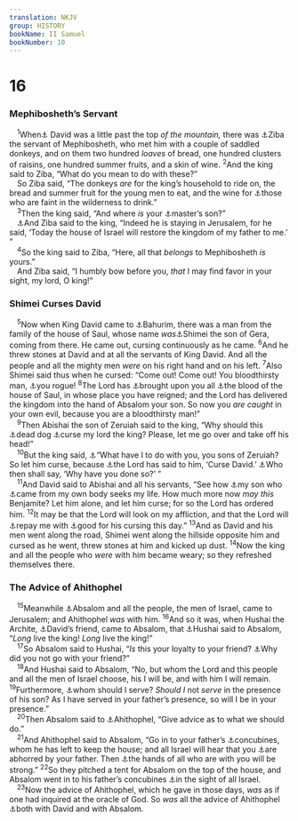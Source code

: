 ```yaml
---
translation: NKJV
group: HISTORY
bookName: II Samuel 
bookNumber: 10
---
```


<div class="title"><h1>16</h1><h3>Mephibosheth’s Servant</h3></div>
<span class="verse 2sa_16_1"> <sup>1</sup>When<a data-toggle="tooltip" data-placement="bottom" title="2 Sam. 16:15">⚓</a> David was a little past the top <i>of</i> <i>the</i> <i>mountain,</i> there was <a data-toggle="tooltip" data-placement="bottom" title="2 Sam. 15:30, 32">⚓</a>Ziba the servant of Mephibosheth, who met him with a couple of saddled donkeys, and on them two hundred <i>loaves</i> of bread, one hundred clusters of raisins, one hundred summer fruits, and a skin of wine. </span>
<span class="verse 2sa_16_2"><sup>2</sup>And the king said to Ziba, “What do you mean to do with these?”<br/> So Ziba said, “The donkeys <i>are</i> for the king’s household to ride on, the bread and summer fruit for the young men to eat, and the wine for <a data-toggle="tooltip" data-placement="bottom" title="2 Sam. 9:2; 19:17, 29">⚓</a>those who are faint in the wilderness to drink.”<br/></span>
<span class="verse 2sa_16_3"> <sup>3</sup>Then the king said, “And where <i>is</i> your <a data-toggle="tooltip" data-placement="bottom" title="2 Sam. 15:23; 17:29">⚓</a>master’s son?”<br/> <a data-toggle="tooltip" data-placement="bottom" title="2 Sam. 9:9, 10">⚓</a>And Ziba said to the king, “Indeed he is staying in Jerusalem, for he said, ‘Today the house of Israel will restore the kingdom of my father to me.’ ”<br/></span>
<span class="verse 2sa_16_4"> <sup>4</sup>So the king said to Ziba, “Here, all that <i>belongs</i> to Mephibosheth <i>is</i> yours.”<br/> And Ziba said, “I humbly bow before you, <i>that</i> I may find favor in your sight, my lord, O king!”<br/></span>
<div class="title"><h3>Shimei Curses David</h3></div>
<span class="verse 2sa_16_5"> <sup>5</sup>Now when King David came to <a data-toggle="tooltip" data-placement="bottom" title="2 Sam. 19:27">⚓</a>Bahurim, there was a man from the family of the house of Saul, whose name <i>was</i><a data-toggle="tooltip" data-placement="bottom" title="2 Sam. 3:16">⚓</a>Shimei the son of Gera, coming from there. He came out, cursing continuously as he came. </span>
<span class="verse 2sa_16_6"><sup>6</sup>And he threw stones at David and at all the servants of King David. And all the people and all the mighty men <i>were</i> on his right hand and on his left. </span>
<span class="verse 2sa_16_7"><sup>7</sup>Also Shimei said thus when he cursed: “Come out! Come out! You bloodthirsty man, <a data-toggle="tooltip" data-placement="bottom" title="2 Sam. 19:21; 1 Kin. 2:8, 9, 44–46">⚓</a>you rogue! </span>
<span class="verse 2sa_16_8"><sup>8</sup>The Lord has <a data-toggle="tooltip" data-placement="bottom" title="Deut. 13:13">⚓</a>brought upon you all <a data-toggle="tooltip" data-placement="bottom" title="Judg. 9:24, 56, 57; 1 Kin. 2:32, 33">⚓</a>the blood of the house of Saul, in whose place you have reigned; and the Lord has delivered the kingdom into the hand of Absalom your son. So now you <i>are</i> <i>caught</i> in your own evil, because you are a bloodthirsty man!”<br/></span>
<span class="verse 2sa_16_9"> <sup>9</sup>Then Abishai the son of Zeruiah said to the king, “Why should this <a data-toggle="tooltip" data-placement="bottom" title="2 Sam. 1:16; 3:28, 29; 4:11, 12">⚓</a>dead dog <a data-toggle="tooltip" data-placement="bottom" title="1 Sam. 24:14; 2 Sam. 9:8">⚓</a>curse my lord the king? Please, let me go over and take off his head!”<br/></span>
<span class="verse 2sa_16_10"> <sup>10</sup>But the king said, <a data-toggle="tooltip" data-placement="bottom" title="Ex. 22:28">⚓</a>“What have I to do with you, you sons of Zeruiah? So let him curse, because <a data-toggle="tooltip" data-placement="bottom" title="2 Sam. 3:39; 19:22; (1 Pet. 2:23)">⚓</a>the Lord has said to him, ‘Curse David.’ <a data-toggle="tooltip" data-placement="bottom" title="2 Kin. 18:25; (Lam. 3:38)">⚓</a>Who then shall say, ‘Why have you done so?’ ”<br/></span>
<span class="verse 2sa_16_11"> <sup>11</sup>And David said to Abishai and all his servants, “See how <a data-toggle="tooltip" data-placement="bottom" title="(Rom. 9:20)">⚓</a>my son who <a data-toggle="tooltip" data-placement="bottom" title="2 Sam. 12:11">⚓</a>came from my own body seeks my life. How much more now <i>may</i> <i>this</i> Benjamite? Let him alone, and let him curse; for so the Lord has ordered him. </span>
<span class="verse 2sa_16_12"><sup>12</sup>It may be that the Lord will look on my affliction, and that the Lord will <a data-toggle="tooltip" data-placement="bottom" title="Gen. 15:4">⚓</a>repay me with <a data-toggle="tooltip" data-placement="bottom" title="Deut. 23:5; Neh. 13:2; Prov. 20:22">⚓</a>good for his cursing this day.” </span>
<span class="verse 2sa_16_13"><sup>13</sup>And as David and his men went along the road, Shimei went along the hillside opposite him and cursed as he went, threw stones at him and kicked up dust. </span>
<span class="verse 2sa_16_14"><sup>14</sup>Now the king and all the people who <i>were</i> with him became weary; so they refreshed themselves there.<br/></span>
<div class="title"><h3>The Advice of Ahithophel</h3></div>
<span class="verse 2sa_16_15"> <sup>15</sup>Meanwhile <a data-toggle="tooltip" data-placement="bottom" title="Deut. 23:5; (Rom. 8:28; Heb. 12:10, 11)">⚓</a>Absalom and all the people, the men of Israel, came to Jerusalem; and Ahithophel <i>was</i> with him. </span>
<span class="verse 2sa_16_16"><sup>16</sup>And so it was, when Hushai the Archite, <a data-toggle="tooltip" data-placement="bottom" title="2 Sam. 15:12, 37">⚓</a>David’s friend, came to Absalom, that <a data-toggle="tooltip" data-placement="bottom" title="2 Sam. 15:37">⚓</a>Hushai said to Absalom, “<i>Long</i> live the king! <i>Long</i> live the king!”<br/></span>
<span class="verse 2sa_16_17"> <sup>17</sup>So Absalom said to Hushai, “<i>Is</i> this your loyalty to your friend? <a data-toggle="tooltip" data-placement="bottom" title="2 Sam. 15:34">⚓</a>Why did you not go with your friend?”<br/></span>
<span class="verse 2sa_16_18"> <sup>18</sup>And Hushai said to Absalom, “No, but whom the Lord and this people and all the men of Israel choose, his I will be, and with him I will remain. </span>
<span class="verse 2sa_16_19"><sup>19</sup>Furthermore, <a data-toggle="tooltip" data-placement="bottom" title="2 Sam. 19:25; (Prov. 17:17)">⚓</a>whom should I serve? <i>Should</i> <i>I</i> not <i>serve</i> in the presence of his son? As I have served in your father’s presence, so will I be in your presence.”<br/></span>
<span class="verse 2sa_16_20"> <sup>20</sup>Then Absalom said to <a data-toggle="tooltip" data-placement="bottom" title="2 Sam. 15:34">⚓</a>Ahithophel, “Give advice as to what we should do.”<br/></span>
<span class="verse 2sa_16_21"> <sup>21</sup>And Ahithophel said to Absalom, “Go in to your father’s <a data-toggle="tooltip" data-placement="bottom" title="2 Sam. 15:12">⚓</a>concubines, whom he has left to keep the house; and all Israel will hear that you <a data-toggle="tooltip" data-placement="bottom" title="2 Sam. 15:16; 20:3">⚓</a>are abhorred by your father. Then <a data-toggle="tooltip" data-placement="bottom" title="Gen. 34:30; 1 Sam. 13:4">⚓</a>the hands of all who are with you will be strong.” </span>
<span class="verse 2sa_16_22"><sup>22</sup>So they pitched a tent for Absalom on the top of the house, and Absalom went in to his father’s concubines <a data-toggle="tooltip" data-placement="bottom" title="2 Sam. 2:7; Zech. 8:13">⚓</a>in the sight of all Israel.<br/></span>
<span class="verse 2sa_16_23"> <sup>23</sup>Now the advice of Ahithophel, which he gave in those days, <i>was</i> as if one had inquired at the oracle of God. So <i>was</i> all the advice of Ahithophel <a data-toggle="tooltip" data-placement="bottom" title="2 Sam. 12:11, 12">⚓</a>both with David and with Absalom.<br/></span>

